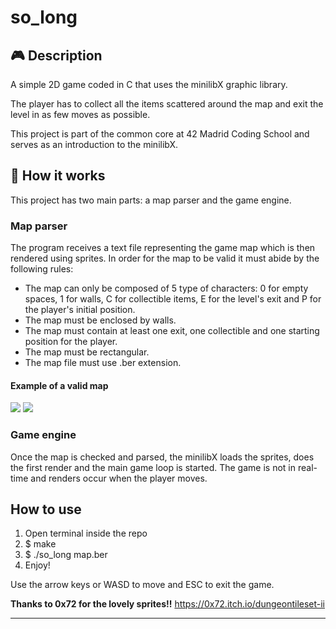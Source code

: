 # so_long


 
## :video_game: Description

A simple 2D game coded in C that uses the minilibX graphic library.

The player has to collect all the items scattered around the map and exit the level in as few moves as possible.

This project is part of the common core at 42 Madrid Coding School and serves as an introduction to the minilibX.

## :nut_and_bolt: How it works

This project has two main parts: a map parser and the game engine.

### Map parser

The program receives a text file representing the game map which is then rendered using sprites. In order for the map to be valid it must abide by the following rules:

- The map can only be composed of 5 type of characters: 0 for empty spaces, 1 for walls, C for collectible items, E for the level's exit and P for the player's initial position.
- The map must be enclosed by walls.
- The map must contain at least one exit, one collectible and one starting position for the player.
- The map must be rectangular.
- The map file must use .ber extension.

#### Example of a valid map 
![](https://i.imgur.com/6CaX20E.png)
![](https://i.imgur.com/X5jYPgO.png)

### Game engine

Once the map is checked and parsed, the minilibX loads the sprites, does the first render and the main game loop is started. The game is not in real-time and renders occur when the player moves.



## How to use

1. Open terminal inside the repo
2. $ make
3. $ ./so_long map.ber
4. Enjoy! 

Use the arrow keys or WASD to move and ESC to exit the game.


**Thanks to 0x72 for the lovely sprites!!**
https://0x72.itch.io/dungeontileset-ii


---